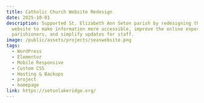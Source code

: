 ```yaml
---
title: Catholic Church Website Redesign
date: 2025-10-01
description: Supported St. Elizabeth Ann Seton parish by redesigning their
  website to make information more accessible, improve the online experience for
  parishioners, and simplify updates for staff.
image: /public/assets/projects/seaswebsite.png
tags:
  - WordPress
  - Elementor
  - Mobile Responsive
  - Custom CSS
  - Hosting & Backups
  - project
  - homepage
link: https://setonlakeridge.org/
---
```

